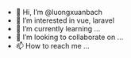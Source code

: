 - 👋 Hi, I’m @luongxuanbach
- 👀 I’m interested in vue, laravel
- 🌱 I’m currently learning ...
- 💞️ I’m looking to collaborate on ...
- 📫 How to reach me ...

<!---
luongxuanbach/luongxuanbach is a ✨ special ✨ repository because its `README.md` (this file) appears on your GitHub profile.
You can click the Preview link to take a look at your changes.
--->
